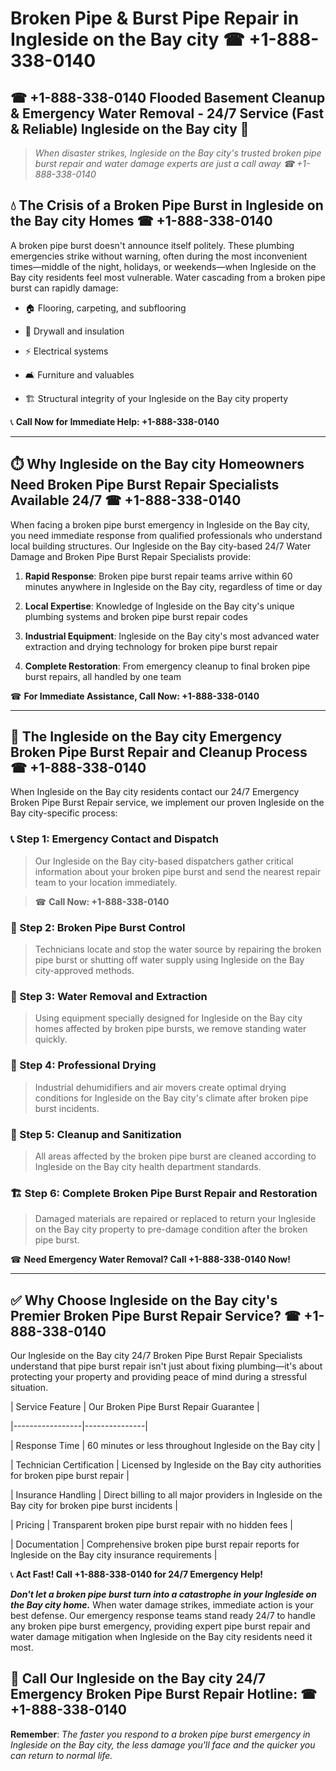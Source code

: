 # Broken Pipe & Burst Pipe Repair in Ingleside on the Bay city ☎ +1-888-338-0140  
## ☎ +1-888-338-0140 Flooded Basement Cleanup & Emergency Water Removal - 24/7 Service (Fast & Reliable) Ingleside on the Bay city 🚨  

> *When disaster strikes, Ingleside on the Bay city's trusted broken pipe burst repair and water damage experts are just a call away ☎ +1-888-338-0140*  

## 💧 The Crisis of a Broken Pipe Burst in Ingleside on the Bay city Homes ☎ +1-888-338-0140  

A broken pipe burst doesn't announce itself politely. These plumbing emergencies strike without warning, often during the most inconvenient times—middle of the night, holidays, or weekends—when Ingleside on the Bay city residents feel most vulnerable. Water cascading from a broken pipe burst can rapidly damage:  

* 🏠 Flooring, carpeting, and subflooring  
* 🧱 Drywall and insulation  
* ⚡ Electrical systems  
* 🛋️ Furniture and valuables  
* 🏗️ Structural integrity of your Ingleside on the Bay city property  

📞 **Call Now for Immediate Help: +1-888-338-0140**  

---  

## ⏱️ Why Ingleside on the Bay city Homeowners Need Broken Pipe Burst Repair Specialists Available 24/7 ☎ +1-888-338-0140  

When facing a broken pipe burst emergency in Ingleside on the Bay city, you need immediate response from qualified professionals who understand local building structures. Our Ingleside on the Bay city-based 24/7 Water Damage and Broken Pipe Burst Repair Specialists provide:  

1. **Rapid Response**: Broken pipe burst repair teams arrive within 60 minutes anywhere in Ingleside on the Bay city, regardless of time or day  
2. **Local Expertise**: Knowledge of Ingleside on the Bay city's unique plumbing systems and broken pipe burst repair codes  
3. **Industrial Equipment**: Ingleside on the Bay city's most advanced water extraction and drying technology for broken pipe burst repair  
4. **Complete Restoration**: From emergency cleanup to final broken pipe burst repairs, all handled by one team  

☎ **For Immediate Assistance, Call Now: +1-888-338-0140**  

---  

## 🔧 The Ingleside on the Bay city Emergency Broken Pipe Burst Repair and Cleanup Process ☎ +1-888-338-0140  

When Ingleside on the Bay city residents contact our 24/7 Emergency Broken Pipe Burst Repair service, we implement our proven Ingleside on the Bay city-specific process:  

### 📞 Step 1: Emergency Contact and Dispatch  
> Our Ingleside on the Bay city-based dispatchers gather critical information about your broken pipe burst and send the nearest repair team to your location immediately.  
> ☎ **Call Now: +1-888-338-0140**  

### 🚿 Step 2: Broken Pipe Burst Control  
> Technicians locate and stop the water source by repairing the broken pipe burst or shutting off water supply using Ingleside on the Bay city-approved methods.  

### 🌊 Step 3: Water Removal and Extraction  
> Using equipment specially designed for Ingleside on the Bay city homes affected by broken pipe bursts, we remove standing water quickly.  

### 💨 Step 4: Professional Drying  
> Industrial dehumidifiers and air movers create optimal drying conditions for Ingleside on the Bay city's climate after broken pipe burst incidents.  

### 🧼 Step 5: Cleanup and Sanitization  
> All areas affected by the broken pipe burst are cleaned according to Ingleside on the Bay city health department standards.  

### 🏗️ Step 6: Complete Broken Pipe Burst Repair and Restoration  
> Damaged materials are repaired or replaced to return your Ingleside on the Bay city property to pre-damage condition after the broken pipe burst.  

☎ **Need Emergency Water Removal? Call +1-888-338-0140 Now!**  

---  

## ✅ Why Choose Ingleside on the Bay city's Premier Broken Pipe Burst Repair Service? ☎ +1-888-338-0140  

Our Ingleside on the Bay city 24/7 Broken Pipe Burst Repair Specialists understand that pipe burst repair isn't just about fixing plumbing—it's about protecting your property and providing peace of mind during a stressful situation.  

| Service Feature | Our Broken Pipe Burst Repair Guarantee |  
|-----------------|---------------|  
| Response Time | 60 minutes or less throughout Ingleside on the Bay city |  
| Technician Certification | Licensed by Ingleside on the Bay city authorities for broken pipe burst repair |  
| Insurance Handling | Direct billing to all major providers in Ingleside on the Bay city for broken pipe burst incidents |  
| Pricing | Transparent broken pipe burst repair with no hidden fees |  
| Documentation | Comprehensive broken pipe burst repair reports for Ingleside on the Bay city insurance requirements |  

📞 **Act Fast! Call +1-888-338-0140 for 24/7 Emergency Help!**  

***Don't let a broken pipe burst turn into a catastrophe in your Ingleside on the Bay city home.*** When water damage strikes, immediate action is your best defense. Our emergency response teams stand ready 24/7 to handle any broken pipe burst emergency, providing expert pipe burst repair and water damage mitigation when Ingleside on the Bay city residents need it most.  

## 📱 Call Our Ingleside on the Bay city 24/7 Emergency Broken Pipe Burst Repair Hotline: ☎ +1-888-338-0140  

**Remember**: *The faster you respond to a broken pipe burst emergency in Ingleside on the Bay city, the less damage you'll face and the quicker you can return to normal life.*